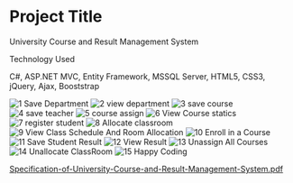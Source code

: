 # Project Title
University Course and Result Management System

Technology Used

C#, ASP.NET MVC, Entity Framework, MSSQL Server, HTML5,
CSS3, jQuery, Ajax, Booststrap


![1 Save Department](https://user-images.githubusercontent.com/71623017/124110197-ce36ba80-da89-11eb-914f-7149d40e7e12.PNG)
![2 view department](https://user-images.githubusercontent.com/71623017/124110222-d42c9b80-da89-11eb-95f5-c3bd3afb73fe.PNG)
![3 save course](https://user-images.githubusercontent.com/71623017/124110247-da227c80-da89-11eb-9004-4542526f213e.PNG)
![4 save teacher](https://user-images.githubusercontent.com/71623017/124110264-de4e9a00-da89-11eb-8341-f03f9ac41d42.PNG)
![5 course assign](https://user-images.githubusercontent.com/71623017/124110286-e3134e00-da89-11eb-8893-4b2a2f09ba83.PNG)
![6 View Course statics](https://user-images.githubusercontent.com/71623017/124110308-e7d80200-da89-11eb-99c4-8fe2d681915d.PNG)
![7 register student](https://user-images.githubusercontent.com/71623017/124110325-ec041f80-da89-11eb-9e4c-f35f8d4b262f.PNG)
![8 Allocate classroom](https://user-images.githubusercontent.com/71623017/124110342-f0303d00-da89-11eb-96ef-068751712c83.PNG)
![9 View Class Schedule And Room Allocation](https://user-images.githubusercontent.com/71623017/124110368-f58d8780-da89-11eb-9484-b994dc633b45.PNG)
![10 Enroll in a Course](https://user-images.githubusercontent.com/71623017/124110386-f9b9a500-da89-11eb-8f74-cf8a7a74b9db.PNG)
![11 Save Student Result](https://user-images.githubusercontent.com/71623017/124110402-fde5c280-da89-11eb-85bc-8c3bea0bc98d.PNG)
![12 View Result](https://user-images.githubusercontent.com/71623017/124110414-01794980-da8a-11eb-99bd-7c5892bf40a2.PNG)
![13 Unassign All Courses](https://user-images.githubusercontent.com/71623017/124110426-04743a00-da8a-11eb-9576-c362f1e1e5b7.PNG)
![14 Unallocate ClassRoom](https://user-images.githubusercontent.com/71623017/124110437-0807c100-da8a-11eb-844c-538c0085d87c.PNG)
![15 Happy Coding](https://user-images.githubusercontent.com/71623017/124110445-0b9b4800-da8a-11eb-80d0-8208d2ac3dc5.PNG)

[Specification-of-University-Course-and-Result-Management-System.pdf](https://github.com/subrato2393/MSUniversity/files/6747499/Specification-of-University-Course-and-Result-Management-System.pdf)
